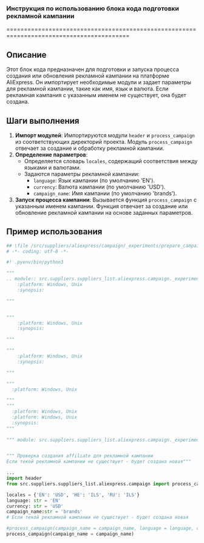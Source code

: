 ### **Инструкция по использованию блока кода подготовки рекламной кампании**

=========================================================================================

Описание
-------------------------
Этот блок кода предназначен для подготовки и запуска процесса создания или обновления рекламной кампании на платформе AliExpress. Он импортирует необходимые модули и задает параметры для рекламной кампании, такие как имя, язык и валюта. Если рекламная кампания с указанным именем не существует, она будет создана.

Шаги выполнения
-------------------------
1. **Импорт модулей**: Импортируются модули `header` и `process_campaign` из соответствующих директорий проекта. Модуль `process_campaign` отвечает за создание и обработку рекламной кампании.
2. **Определение параметров**:
   - Определяется словарь `locales`, содержащий соответствия между языками и валютами.
   - Задаются параметры рекламной кампании:
     - `language`: Язык кампании (по умолчанию 'EN').
     - `currency`: Валюта кампании (по умолчанию 'USD').
     - `campaign_name`: Имя кампании (по умолчанию 'brands').
3. **Запуск процесса кампании**: Вызывается функция `process_campaign` с указанным именем кампании. Функция отвечает за создание или обновление рекламной кампании на основе заданных параметров.

Пример использования
-------------------------

```python
## \file /src/suppliers/aliexpress/campaign/_experiments/prepare_campaign.py
# -*- coding: utf-8 -*-

#! .pyenv/bin/python3

"""
.. module:: src.suppliers.suppliers_list.aliexpress.campaign._experiments 
	:platform: Windows, Unix
	:synopsis:

"""


"""
	:platform: Windows, Unix
	:synopsis:

"""

"""
	:platform: Windows, Unix
	:synopsis:

"""

"""
  :platform: Windows, Unix

"""
"""
  :platform: Windows, Unix
  :platform: Windows, Unix
  :synopsis:
"""
  
""" module: src.suppliers.suppliers_list.aliexpress.campaign._experiments """


""" Проверка создания affiliate для рекламной кампании  
Если текой рекламной кампании не существует - будет создана новая"""

...
import header
from src.suppliers.suppliers_list.aliexpress.campaign import process_campaign

locales = {'EN': 'USD', 'HE': 'ILS', 'RU': 'ILS'}
language: str = 'EN'
currency: str = 'USD'
campaign_name:str = 'brands'
# Если текой рекламной кампании не существует - будет создана новая

#process_campaign(campaign_name = campaign_name, language = language, currency = currency, campaign_file = campaign_file)
process_campaign(campaign_name = campaign_name)